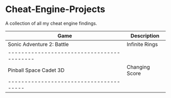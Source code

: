 # Cheat-Engine-Projects
A collection of all my cheat engine findings.


| Game | Description |
|------|-------------|
| Sonic Adventure 2: Battle | Infinite Rings |
|------------------------------------------|
| Pinball Space Cadet 3D | Changing Score |
|---------------------------------------|
